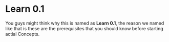 # Learn 0.1

You guys might think why this is named as **Learn 0.1**, the reason we named like that is these are the prerequisites that you should know before starting actial Concepts.

